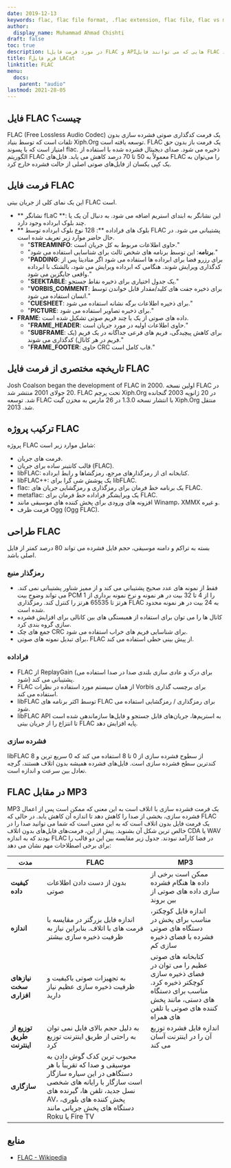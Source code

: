 ```yaml
---
date: 2019-12-13
keywords: flac, flac file format, .flac extension, flac file, flac vs mp3
author:
  display_name: Muhammad Ahmad Chishti
draft: false
toc: true
description: Lدر مورد فرمت فایل FLAC و APIهایی که می توانند فایل FLAC را ایجاد و باز کنند، کسب درآمد کنیدs.
title: Fفرم فایل LACat
linktitle: FLAC
menu:
  docs:
    parent: "audio"
lastmod: 2021-28-05
---
```


## فایل FLAC چیست؟

FLAC (Free Lossless Audio Codec) یک فرمت کدگذاری صوتی فشرده سازی بدون تلفات است که توسط بنیاد Xiph.Org توسعه یافته است. FLAC یک فرمت باز بدون حق امتیاز است که با پسوند flac. ذخیره می شود. صدای دیجیتال فشرده شده با استفاده از الگوریتم FLAC معمولاً به 50 تا 70 درصد کاهش می یابد. فایل‌های FLAC را می‌توان به یک کپی یکسان از فایل‌های صوتی اصلی از حالت فشرده خارج کرد.

## فرمت فایل FLAC

این یک نمای کلی از جریان بیتی FLAC است.

- ** نشانگر fLaC **: این نشانگر به ابتدای استریم اضافه می شود. به دنبال آن یک یا چند بلوک ابرداده وجود دارد.
- ** بلوک های فراداده **: 128 نوع بلوک ابرداده توسط FLAC پشتیبانی می شود. در حال حاضر موارد زیر تعریف شده است.
  - "**STREAMINFO**: حاوی اطلاعات مربوط به کل جریان است."
  - "**برنامه**: این توسط برنامه های شخص ثالث برای شناسایی استفاده می شود."
  - "**PADDING**: برای رزرو فضا برای ابرداده ها استفاده می شود اگر متادیتا پس از کدگذاری ویرایش شوند. هنگامی که ابرداده ویرایش می شود، بالشتک با ابرداده واقعی جایگزین می شود."
  - "**SEEKTABLE**: یک جدول اختیاری برای ذخیره نقاط جستجو."
  - "**VORBIS_COMMENT**: برای ذخیره جفت های کلید/مقدار قابل خواندن توسط انسان استفاده می شود."
  - "**CUESHEET**: برای ذخیره اطلاعات برگه نشانه استفاده می شود."
  - "**PICTURE**: برای ذخیره تصاویر استفاده می شود."
- **FRAME**: داده های صوتی از یک یا چند فریم صوتی تشکیل شده است.
  - "**FRAME_HEADER**: حاوی اطلاعات اولیه در مورد جریان است."
  - "**SUBFRAME**: برای کاهش پیچیدگی، فریم های فرعی جداگانه در یک فریم (یک فریم در هر کانال) کدگذاری می شوند."
  - "**FRAME_FOOTER**: حاوی CRC قاب کامل است."

## تاریخچه مختصری از فرمت فایل FLAC

Josh Coalson began the development of FLAC in 2000. اولین نسخه FLAC در 20 جولای 2001 منتشر شد. FLAC تحت پرچم Xiph.Org در 20 ژانویه 2003 گنجانده شد. توسعه FLAC با انتشار نسخه 1.3.0 در 26 مارس به مخزن گیت Xiph.Org منتقل شد. 2013.

## ترکیب پروژه FLAC

پروژه FLAC شامل موارد زیر است:

- فرمت های جریان.
- قالب کانتینر ساده برای جریان (FLAC).
- libFLAC: کتابخانه ای از رمزگذارهای مرجع، رمزگشاها و رابط ابرداده.
- libFLAC++: یک پوشش شی گرا برای libFLAC.
- flac: یک برنامه خط فرمان برای رمزگذاری و رمزگشایی جریان های FLAC.
- metaflac: یک ویرایشگر فراداده خط فرمان برای FLAC.
- افزونه های ورودی برای پخش کننده های موسیقی مانند Winamp، XMMX و غیره.
- فرمت ظرف Ogg (Ogg FLAC).

## طراحی FLAC

بسته به تراکم و دامنه موسیقی، حجم فایل فشرده می تواند 80 درصد کمتر از فایل اصلی باشد.

### رمزگذار منبع ###

- فقط از نمونه های عدد صحیح پشتیبانی می کند و از ممیز شناور پشتیبانی نمی کند. می تواند وضوح بیت PCM را از 4 تا 32 بیت در هر نمونه و نرخ نمونه برداری از 1 هرتز تا 65535 هرتز را کنترل کند. رمزگذاری FLAC به 24 بیت در هر نمونه محدود شده است.
- کانال ها را می توان برای استفاده از همبستگی های بین کانالی برای افزایش فشرده سازی گروه بندی کرد.
- جمع های چک CRC برای شناسایی فریم های خراب استفاده می شود.
- برای تبدیل نمونه های صوتی، FLAC از پیش بینی خطی استفاده می کند.

### فراداده ###

- FLAC از ReplayGain (برای درک و عادی سازی بلندی صدا در صدا استفاده می شود) پشتیبانی می کند.
- FLAC از همان سیستم مورد استفاده در نظرات Vorbis برای برچسب گذاری استفاده می کند.
- libFLAC توسط اکثر برنامه های FLAC برای رمزگذاری / رمزگشایی استفاده می شود.
- libFLAC API به استریم‌ها، جریان‌های قابل جستجو و فایل‌ها سازماندهی شده است تا انتزاع را از جریان بیتی FLAC پایه افزایش دهد.

### فشرده سازی ###

libFLAC از سطوح فشرده سازی از 0 تا 8 استفاده می کند که 0 سریع ترین و 8 کندترین سطح فشرده سازی است. فایل‌های فشرده همیشه بدون اتلاف هستند، گرچه تعادل بین سرعت و اندازه است.

## FLAC در مقابل MP3
MP3 یک فرمت فشرده سازی با اتلاف است به این معنی که ممکن است پس از اعمال فشرده سازی، بخشی از صدا را کاهش دهد تا اندازه آن کاهش یابد. در حالی که FLAC یک فرمت فایل بدون اتلاف است که به این معنی است که شما می توانید صدا را در خالص ترین شکل آن بشنوید. پیش از این، فرمت‌های فایل‌های بدون اتلاف CDA یا WAV بودند که به اندازه FLAC در فضا کارآمد نبودند. جدول زیر مقایسه بین این دو قالب را برای برخی اصطلاحات مهم نشان می دهد:

| مدت|FLAC|MP3|
---|---|---|
|**کیفیت داده**|بدون از دست دادن اطلاعات صوتی| ممکن است برخی از داده ها هنگام فشرده سازی داده های صوتی از بین بروند|
|**اندازه**|اندازه فایل بزرگتر در مقایسه با فرمت های با اتلاف. بنابراین نیاز به ظرفیت ذخیره سازی بیشتر| اندازه فایل کوچکتر، مناسب برای پخش در دستگاه های صوتی فشرده با فضای ذخیره سازی کم |
|**نیازهای سخت افزاری**| به تجهیزات صوتی باکیفیت و ظرفیت ذخیره سازی عظیم نیاز دارید |کتابخانه های صوتی عظیم را می توان در فضای ذخیره سازی کوچکتر ذخیره کرد. مناسب برای دستگاه های دستی، مانند پخش کننده های صوتی یا تلفن های همراه|
|**توزیع از طریق اینترنت**|به دلیل حجم بالای فایل نمی توان به راحتی از طریق اینترنت توزیع کرد | اندازه فایل فشرده توزیع آن را در اینترنت آسان می کند|
|**سازگاری**|محبوب ترین کدک گوش دادن به موسیقی و صدا که تقریباً با هر دستگاهی در این سیاره سازگار است سازگار با رایانه های شخصی نسل جدید، تلفن ها، گیرنده های AV، پخش کننده های بلوری، دستگاه های پخش جریانی مانند Roku یا Fire TV|

## منابع ##

- [FLAC - Wikipedia](https://en.wikipedia.org/wiki/FLAC)

